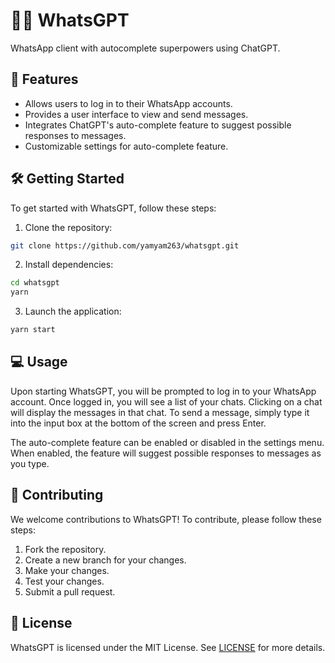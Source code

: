 # 💬🧠 WhatsGPT
WhatsApp client with autocomplete superpowers using ChatGPT.

## 🚀 Features 
* Allows users to log in to their WhatsApp accounts.
* Provides a user interface to view and send messages.
* Integrates ChatGPT's auto-complete feature to suggest possible responses to messages.
* Customizable settings for auto-complete feature.

## 🛠️ Getting Started
To get started with WhatsGPT, follow these steps:

1. Clone the repository:
```bash
git clone https://github.com/yamyam263/whatsgpt.git

```
2. Install dependencies:
```bash
cd whatsgpt
yarn
```
3. Launch the application:
```bash
yarn start
```
## 💻 Usage
Upon starting WhatsGPT, you will be prompted to log in to your WhatsApp account. Once logged in, you will see a list of your chats. Clicking on a chat will display the messages in that chat. To send a message, simply type it into the input box at the bottom of the screen and press Enter.

The auto-complete feature can be enabled or disabled in the settings menu. When enabled, the feature will suggest possible responses to messages as you type.

## 🤝 Contributing
We welcome contributions to WhatsGPT! To contribute, please follow these steps:

1. Fork the repository.
2. Create a new branch for your changes.
3. Make your changes.
4. Test your changes.
5. Submit a pull request.
## 📄 License
WhatsGPT is licensed under the MIT License. See [LICENSE](LICENSE) for more details.
